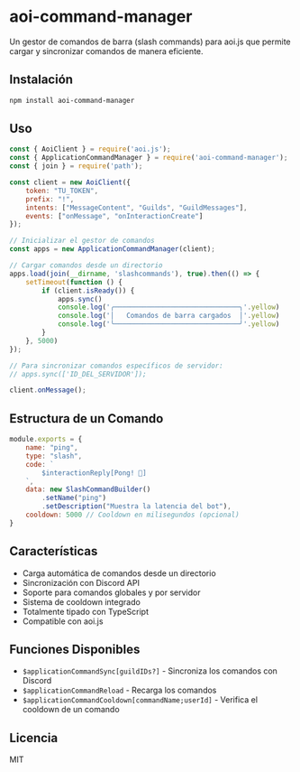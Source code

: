 # aoi-command-manager

Un gestor de comandos de barra (slash commands) para aoi.js que permite cargar y sincronizar comandos de manera eficiente.

## Instalación

```bash
npm install aoi-command-manager
```

## Uso

```javascript
const { AoiClient } = require('aoi.js');
const { ApplicationCommandManager } = require('aoi-command-manager');
const { join } = require('path');

const client = new AoiClient({
    token: "TU_TOKEN",
    prefix: "!",
    intents: ["MessageContent", "Guilds", "GuildMessages"],
    events: ["onMessage", "onInteractionCreate"]
});

// Inicializar el gestor de comandos
const apps = new ApplicationCommandManager(client);

// Cargar comandos desde un directorio
apps.load(join(__dirname, 'slashcommands'), true).then(() => {
    setTimeout(function () {
        if (client.isReady()) {
            apps.sync()
            console.log('╭───────────────────────────────╮'.yellow)
            console.log('│   Comandos de barra cargados  │'.yellow)
            console.log('╰───────────────────────────────╯'.yellow)
        }
    }, 5000)
});

// Para sincronizar comandos específicos de servidor:
// apps.sync(['ID_DEL_SERVIDOR']);

client.onMessage();
```

## Estructura de un Comando

```javascript
module.exports = {
    name: "ping",
    type: "slash",
    code: `
        $interactionReply[Pong! 🏓]
    `,
    data: new SlashCommandBuilder()
        .setName("ping")
        .setDescription("Muestra la latencia del bot"),
    cooldown: 5000 // Cooldown en milisegundos (opcional)
}
```

## Características

- Carga automática de comandos desde un directorio
- Sincronización con Discord API
- Soporte para comandos globales y por servidor
- Sistema de cooldown integrado
- Totalmente tipado con TypeScript
- Compatible con aoi.js

## Funciones Disponibles

- `$applicationCommandSync[guildIDs?]` - Sincroniza los comandos con Discord
- `$applicationCommandReload` - Recarga los comandos
- `$applicationCommandCooldown[commandName;userId]` - Verifica el cooldown de un comando

## Licencia

MIT